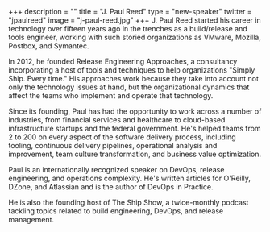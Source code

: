 +++
description = ""
title = "J. Paul Reed"
type = "new-speaker"
twitter = "jpaulreed"
image = "j-paul-reed.jpg"
+++
J. Paul Reed started his career in technology over fifteen years ago in the trenches as a build/release and tools engineer, working with such storied organizations as VMware, Mozilla, Postbox, and Symantec.

In 2012, he founded Release Engineering Approaches, a consultancy incorporating a host of tools and techniques to help organizations "Simply Ship. Every time." His approaches work because they take into account not only the technology issues at hand, but the organizational dynamics that affect the teams who implement and operate that technology.

Since its founding, Paul has had the opportunity to work across a number of industries, from financial services and healthcare to cloud-based infrastructure startups and the federal government. He's helped teams from 2 to 200 on every aspect of the software delivery process, including tooling, continuous delivery pipelines, operational analysis and improvement, team culture transformation, and business value optimization.

Paul is an internationally recognized speaker on DevOps, release engineering, and operations complexity. He's written articles for O'Reilly, DZone, and Atlassian and is the author of DevOps in Practice.

He is also the founding host of The Ship Show, a twice-monthly podcast tackling topics related to build engineering, DevOps, and release management.